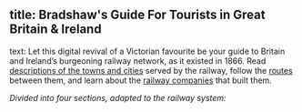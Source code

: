 title: Bradshaw's Guide For Tourists in Great Britain & Ireland
----
text: Let this digital revival of a Victorian favourite be your guide to Britain and Ireland’s burgeoning railway network, as it existed in 1866. Read [descriptions of the towns and cities](/places/) served by the railway, follow the [routes](/routes/) between them, and learn about the [railway companies](/companies/) that built them.

*Divided into four sections, adapted to the railway system:*
